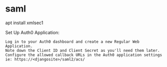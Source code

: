 # saml


apt install xmlsec1


Set Up Auth0 Application:

    Log in to your Auth0 dashboard and create a new Regular Web Application.
    Note down the Client ID and Client Secret as you'll need them later.
    Configure the allowed callback URLs in the Auth0 application settings ie: https://<djangosite>/saml2/acs/